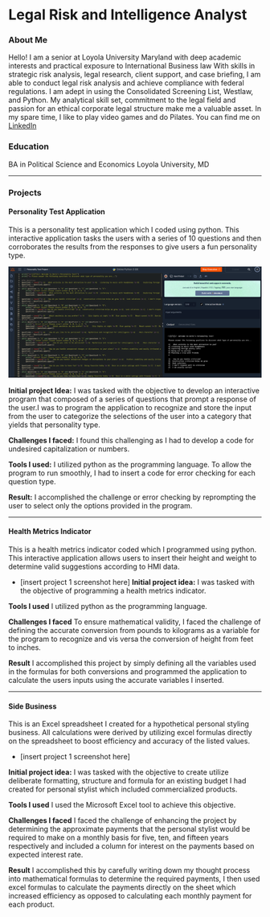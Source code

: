 # Legal Risk and Intelligence Analyst

### About Me 

Hello! I am a senior at Loyola University Maryland with deep academic interests and practical exposure to International Business law
With skills in strategic risk analysis, legal research, client support, and case briefing, I am able to conduct legal risk analysis and achieve compliance with federal regulations. I am adept in using the Consolidated Screening List, Westlaw, and Python. 
My analytical skill set, commitment to the legal field and passion for an ethical corporate legal structure make me a valuable asset. In my spare time, I like to play video games and do Pilates. 
You can find me on [LinkedIn](https://www.linkedin.com/in/derin-m-fatungase/)

### Education 

BA in Political Science and Economics
Loyola University, MD

***
### Projects

#### Personality Test Application

 This is a personality test application which I coded using python. This interactive application tasks the users with a series of 10 questions and then corroborates the results from the responses to give users a fun personality type.

![Project 1 image](images/Project1_IMG.png)

 **Initial project Idea:**
I was tasked with the objective to develop an interactive program that composed of a series of questions that prompt a response of the user.I was to program the application to recognize and store the input from the user to categorize the selections of the user into a category that yields that personality type.

**Challenges I faced:**
I found this challenging as I had to develop a code for undesired capitalization or numbers.

**Tools I used:**
 I utilized python as the programming language. To allow the program to run smoothly, I had to insert a code for error checking for each question type. 

 **Result:**
 I accomplished the challenge or error checking by reprompting the user to select only the options provided in the program.

***
#### Health Metrics Indicator
This is a health metrics indicator coded which I programmed using python. This interactive application allows users to insert their height and weight to determine valid suggestions according to HMI data.

 - [insert project 1 screenshot here]
**Initial project idea:**
I was tasked with the objective of programming a health metrics indicator. 

**Tools I used**
I utilized python as the programming language.

**Challenges I faced**
To ensure mathematical validity, I faced the challenge of defining the accurate conversion from pounds to kilograms as a variable for the program to recognize and vis versa the conversion of height from feet to inches.
 
 **Result**
I accomplished this project by simply defining all the variables used in the formulas for both conversions and programmed the application to calculate the users inputs using the accurate variables I inserted.

***
#### Side Business
 This is an Excel spreadsheet I created for a hypothetical personal styling business. All calculations were derived by utilizing excel formulas directly on the spreadsheet to boost efficiency and accuracy of the listed values.

 - [insert project 1 screenshot here]

**Initial project idea:**
I was tasked with the objective to create utilize deliberate formatting, structure and formula for an existing budget I had created for personal stylist which included commercialized products.

**Tools I used**
I used the Microsoft Excel tool to achieve this objective.

**Challenges I faced**
I faced the challenge of enhancing the project by determining the approximate payments that the personal stylist would be required to make on a monthly basis for five, ten, and fifteen years respectively and included a column for interest on the payments based on expected interest rate. 
 
**Result**
I accomplished this by carefully writing down my thought process into mathematical formulas to determine the required payments, I then used excel formulas to calculate the payments directly on the sheet which increased efficiency as opposed to calculating each monthly payment for each product. 

